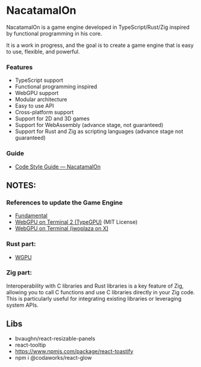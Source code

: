 # NacatamalOn

NacatamalOn is a game engine developed in TypeScript/Rust/Zig inspired by functional programming in his core.

It is a work in progress, and the goal is to create a game engine that is easy to use, flexible, and powerful.

### Features
- TypeScript support
- Functional programming inspired
- WebGPU support
- Modular architecture
- Easy to use API
- Cross-platform support
- Support for 2D and 3D games
- Support for WebAssembly (advance stage, not guaranteed)
- Support for Rust and Zig as scripting languages (advance stage not guaranteed)

### Guide

- [Code Style Guide — NacatamalOn](style_guide_nacatamalon.md)

## NOTES:

### References to update the Game Engine

- [Fundamental](https://webgpufundamentals.org/webgpu/lessons/webgpu-fundamentals.html)
- [WebGPU on Terminal 2 (TypeGPU)](https://github.com/software-mansion/TypeGPU) (MIT License)
- [WebGPU on Terminal (iwoplaza on X)](https://x.com/iwoplaza/status/1952095254779175235)

### Rust part:
- [WGPU](https://wgpu.rs/)

### Zig part:

Interoperability with C libraries and Rust libraries is a key feature of Zig, allowing you to call C functions and use C libraries directly in your Zig code. This is particularly useful for integrating existing libraries or leveraging system APIs.

## Libs
- bvaughn/react-resizable-panels 
- react-tooltip
- https://www.npmjs.com/package/react-toastify
- npm i @codaworks/react-glow